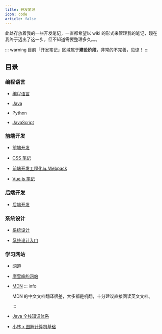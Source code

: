 ```yaml
---
title: 开发笔记
icon: code
article: false
---
```


此处存放着我的一些开发笔记，一直都希望以 wiki 的形式来管理我的笔记，现在我终于迈出了这一步，但不知道需要整理多久。。。

::: warning
目前「开发笔记」区域属于**建设阶段**，非常的不完善，见谅！
:::

<!-- more -->

## 目录

### 编程语言

- [编程语言](language/README.md) <Badge text="计划中" type="warning" />

- [Java](language/java/README.md) <Badge text="计划中" type="warning" />

- [Python](language/python/README.md) <Badge text="施工ing" type="info" />

- [JavaScript](language/js/README.md) <Badge text="计划中" type="warning" />

### 前端开发

- [前端开发](frontend/README.md) <Badge text="已完成" type="tip" />

- [CSS 笔记](frontend/css.md) <Badge text="已完成" type="tip" />

- [前端开发工程化与 Webpack](frontend/webpack.md) <Badge text="已完成" type="tip" />

- [Vue.js 笔记](frontend/vue.md) <Badge text="已完成" type="tip" />

### 后端开发

- [后端开发](backend/README.md) <Badge text="计划中" type="warning" />

### 系统设计

- [系统设计](system-design/README.md) <Badge text="施工ing" type="info" />

- [系统设计入门](system-design/system-design-primer/README.md) <Badge text="已完成" type="tip" />

### 学习网站

- [网道](https://wangdoc.com/)

- [廖雪峰的网站](https://www.liaoxuefeng.com/)

- [MDN](https://developer.mozilla.org/zh-CN/)
  ::: info

  MDN 的中文文档翻译很差，大多都是机翻，十分建议直接阅读英文文档。

  :::

- [Java 全栈知识体系](https://pdai.tech/)

- [小林 x 图解计算机基础](https://xiaolincoding.com/)
